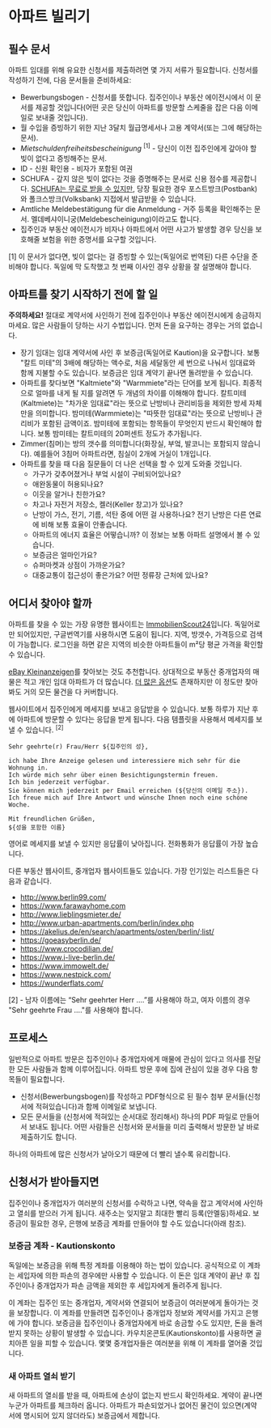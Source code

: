 # 아파트 빌리기

## 필수 문서

아파트 임대를 위해 유요한 신청서를 제출하려면 몇 가지 서류가 필요합니다. 신청서를 작성하기 전에, 다음 문서들을 준비하세요:
  - Bewerbungsbogen - 신청서를 뜻합니다. 집주인이나 부동산 에이전시에서 이 문서를 제공할 것입니다(어떤 곳은 당신이 아파트를 방문할 스케줄을 잡은 다음 이메일로 보내줄 것입니다).
  - 월 수입을 증빙하기 위한 지난 3달치 월급명세서나 고용 계약서(또는 그에 해당하는 문서).
  - *Mietschuldenfreiheitsbescheinigung* <sup>[1]</sup> - 당신이 이전 집주인에게 갚아야 할 빚이 없다고 증빙해주는 문서.
  - ID - 신원 확인용 - 비자가 포함된 여권
  - SCHUFA - 갚지 않은 빚이 없다는 것을 증명해주는 문서로 신용 점수를 제공합니다. [SCHUFA는 무료로 받을 수 있지만](http://allaboutberlin.com/guides/free-schufa-berlin), 당장 필요한 경우 포스트방크(Postbank)와 폴크스방크(Volksbank) 지접에서 발급받을 수 있습니다.
  - Amtliche Meldebestätigung für die Anmeldung - 거주 등록을 확인해주는 문서. 멜데베샤이니궁(Meldebescheinigung)이라고도 합니다.
  - 집주인과 부동산 에이전시가 비자나 아파트에서 어떤 사고가 발생할 경우 당신을 보호해줄 보험을 위한 증명서를 요구할 것입니다.

[1] 이 문서가 없다면, 빚이 없다는 걸 증빙할 수 있는(독일어로 번역된) 다른 수단을 준비해야 합니다. 독일에 막 도착했고 첫 번째 이사인 경우 상황을 잘 설명해야 합니다.

## 아파트를 찾기 시작하기 전에 할 일

**주의하세요!** 절대로 계약서에 사인하기 전에 집주인이나 부동산 에이전시에게 송금하지마세요. 많은 사람들이 당하는 사기 수법입니다. 먼저 돈을 요구하는 경우는 거의 없습니다.

  - 장기 임대는 임대 계약서에 사인 후 보증금(독일어로 Kaution)을 요구합니다. 보통 "칼트 미테"의 3배에 해당하는 액수로, 처음 세달동안 세 번으로 나눠서 임대료와 함께 지불할 수도 있습니다. 보증금은 임대 계약기 끝나면 돌려받을 수 있습니다.
  - 아파트를 찾다보면 "Kaltmiete"와 "Warmmiete"라는 단어를 보게 됩니다. 최종적으로 얼마를 내게 될 지를 알려면 두 개념의 차이를 이해해야 합니다. 칼트미테(Kaltmiete)는 "차가운 임대료"라는 뜻으로 난방비나 관리비등을 제외한 방세 자체만을 의미합니다. 밤미테(Warmmiete)는 "따뜻한 임대료"라는 뜻으로 난방비나 관리비가 포함된 금액이죠. 밤미테에 포함되는 항목들이 무엇인지 반드시 확인해야 합니다. 보통 밤미테는 칼트미테의 20퍼센트 정도가 추가됩니다.
  - Zimmer(침머)는 방의 갯수를 의미합니다(화장실, 부엌, 발코니는 포함되지 않습니다). 예를들어 3침머 아파트라면, 침실이 2개에 거실이 1개입니다.
  - 아파트를 찾을 때 다음 질문들이 더 나은 선택을 할 수 있게 도와줄 것입니다.
    - 가구가 갖추어졌거나 부엌 시설이 구비되어있나요?
    - 애완동물이 허용되나요?
    - 이웃을 알거나 친한가요?
    - 차고나 자전거 저장소, 켈러(Keller 창고)가 있나요?
    - 난방이 가스, 전기, 기름, 석탄 중에 어떤 걸 사용하나요? 전기 난방은 다른 연료에 비해 보통 효율이 안좋습니다.
    - 아파트의 에너지 효율은 어떻습니까? 이 정보는 보통 아파트 설명에서 볼 수 있습니다.
    - 보증금은 얼마인가요?
    - 슈퍼마켓과 상점이 가까운가요?
    - 대중교통이 접근성이 좋은가요? 어떤 정류장 근처에 있나요?

## 어디서 찾아야 할까

아파트를 찾을 수 있는 가장 유명한 웹사이트는 [ImmobilienScout24](https://www.immobilienscout24.de/)입니다. 독일어로만 되어있지만, 구글번역기를 사용하시면 도움이 됩니다. 지역, 방갯수, 가격등으로 검색이 가능합니다. 로그인을 하면 같은 지역의 비슷한 아파트들이 m²당 평균 가격을 확인할 수 있습니다.

[eBay Kleinanzeigen](https://www.ebay-kleinanzeigen.de/stadt/berlin/)를 찾아보는 것도 추천합니다. 상대적으로 부동산 중개업자의 매물은 적고 개인 임대 아파트가 더 많습니다. [더 많은 옵션](http://allaboutberlin.com/guides/find-a-flat-in-berlin)도 존재하지만 이 정도만 찾아봐도 거의 모든 물건을 다 커버합니다.

웹사이트에서 집주인에게 메세지를 보내고 응답받을 수 있습니다. 보통 하루가 지난 후에 아파트에 방문할 수 있다는 응답을 받게 됩니다. 다음 템플릿을 사용해서 메세지를 보낼 수 있습니다. <sup>[2]</sup>

```
Sehr geehrte(r) Frau/Herr ${집주인의 성},

ich habe Ihre Anzeige gelesen und interessiere mich sehr für die Wohnung in.
Ich würde mich sehr über einen Besichtigungstermin freuen.
Ich bin jederzeit verfügbar.
Sie können mich jederzeit per Email erreichen (${당신의 이메일 주소}).
Ich freue mich auf Ihre Antwort und wünsche Ihnen noch eine schöne Woche.

Mit freundlichen Grüßen,
${성을 포함한 이름}
```

영어로 메세지를 보낼 수 있지만 응답률이 낮아집니다. 전화통화가 응답률이 가장 높습니다.

다른 부동산 웹사이트, 중개업자 웹사이트들도 있습니다. 가장 인기있는 리스트들은 다음과 같습니다.

  - http://www.berlin99.com/
  - https://www.farawayhome.com
  - http://www.lieblingsmieter.de/
  - http://www.urban-apartments.com/berlin/index.php
  - https://akelius.de/en/search/apartments/osten/berlin/;list/
  - https://goeasyberlin.de/
  - https://www.crocodilian.de/
  - https://www.i-live-berlin.de/
  - https://www.immowelt.de/
  - https://www.nestpick.com/
  - https://wunderflats.com/

[2] - 남자 이름에는 “Sehr geehrter Herr ….”를 사용해야 하고, 여자 이름의 경우 "Sehr geehrte Frau …."를 사용해야 합니다.

## 프로세스

일반적으로 아파트 방문은 집주인이나 중개업자에게 매물에 관심이 있다고 의사를 전달한 모든 사람들과 함께 이루어집니다. 아파트 방문 후에 집에 관심이 있을 경우 다음 항목들이 필요합니다.

  - 신청서(Bewerbungsbogen)를 작성하고 PDF형식으로 된 필수 첨부 문서들(신청서에 적혀있습니다)과 함께 이메일로 보냅니다.
  - 모든 문서들을 (신청서에 적혀있는 순서대로 정리해서) 하나의 PDF 파일로 만들어서 보내도 됩니다. 어떤 사람들은 신청서와 문서들을 미리 출력해서 방문한 날 바로 제출하기도 합니다.

하나의 아파트에 많은 신청서가 날아오기 때문에 더 빨리 낼수록 유리합니다.

## 신청서가 받아들지면

집주인이나 중개업자가 여러분의 신청서를 수락하고 나면, 약속을 잡고 계약서에 사인하고 열쇠를 받으러 가게 됩니다. 새주소는 잊지말고 최대한 빨리 등록(안멜둥)하세요. 보증금이 필요한 경우, 은행에 보증금 계좌를 만들어야 할 수도 있습니다(아래 참조).

### 보증금 계좌 - Kautionskonto

독일에는 보증금을 위해 특정 계좌를 이용해야 하는 법이 있습니다. 공식적으로 이 계좌는 세입자에 의한 파손의 경우에만 사용할 수 있습니다. 이 돈은 임대 계약이 끝난 후 집주인이나 중개업자가 파손 금액을 제외한 후 세입자에게 돌려주게 됩니다.

이 계좌는 집주인 또는 중개업자, 계약서와 연결되어 보증금이 여러분에게 돌아가는 것을 보장합니다. 이 계좌를 만들려면 집주인이나 중개업자 정보와 계약서를 가지고 은행에 가야 합니다. 보증금을 집주인이나 중개업자에게 바로 송금할 수도 있지만, 돈을 돌려받지 못하는 상황이 발생할 수 있습니다. 카우치온콘토(Kautionskonto)를 사용하면 골치아픈 일을 피할 수 있습니다. 몇몇 중개업자들은 여러분을 위해 이 계좌를 열어줄 것입니다.

### 새 아파트 열쇠 받기

새 아파트의 열쇠를 받을 때, 아파트에 손상이 없는지 반드시 확인하세요. 계약이 끝나면 누군가 아파트를 체크하러 옵니다. 아파트가 파손되었거나 없어진 물건이 있으면(계약서에 명시되어 있지 않더라도) 보증금에서 제합니다.
